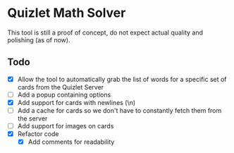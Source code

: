 # Quizlet Math Solver
This tool is still a proof of concept, do not expect actual quality and polishing (as of now).

## Todo
* [X] Allow the tool to automatically grab the list of words for a specific set of cards from the Quizlet Server
* [ ] Add a popup containing options
* [X] Add support for cards with newlines (\n)
* [ ] Add a cache for cards so we don't have to constantly fetch them from the server
* [ ] Add support for images on cards
* [X] Refactor code
    * [X] Add comments for readability